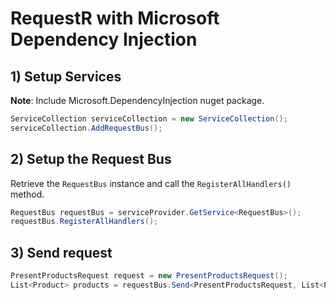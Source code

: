 # RequestR with Microsoft Dependency Injection

## 1) Setup Services

**Note**: Include Microsoft.DependencyInjection nuget package.

```csharp
ServiceCollection serviceCollection = new ServiceCollection();
serviceCollection.AddRequestBus();
```

## 2) Setup the Request Bus

Retrieve the `RequestBus` instance and call the `RegisterAllHandlers()` method.

```csharp
RequestBus requestBus = serviceProvider.GetService<RequestBus>();
requestBus.RegisterAllHandlers();
```

## 3) Send request

```csharp
PresentProductsRequest request = new PresentProductsRequest();
List<Product> products = requestBus.Send<PresentProductsRequest, List<Product>>(request);
```
